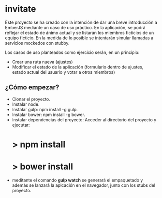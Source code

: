 # invitate
Este proyecto se ha creado con la intención de dar una breve introducción a EmberJS mediante un caso de uso práctico.
En la aplicación, se podrá reflejar el estado de ánimo actual y se listarán los miembros ficticios de un equipo ficticio.
En la medida de lo posible se intentarán simular llamadas a servicios mockedos con stubby.

Los casos de uso planteados como ejercicio serán, en un principio:

* Crear una ruta nueva (ajustes)
* Modificar el estado de la aplicación (formulario dentro de ajustes, estado actual del usuario y votar a otros miembros)

## ¿Cómo empezar?

- Clonar el proyecto.
- Instalar node.
- Instalar gulp: npm install -g gulp.
- Instalar bower: npm install -g bower.
- Instalar dependencias del proyecto: Acceder al directorio del proyecto y ejecutar:
	# > npm install
	# > bower install
- meditante el comando **gulp watch** se generará el empaquetado y además se lanzará la aplcación en el navegador, junto con los stubs del proyecto.


